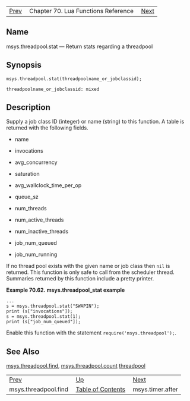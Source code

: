 |     |     |     |
| --- | --- | --- |
| [Prev](lua.ref.msys.threadpool.find)  | Chapter 70. Lua Functions Reference |  [Next](lua.ref.msys.timer.after) |

<a name="lua.ref.msys.threadpool.stat"></a>
## Name

msys.threadpool.stat — Return stats regarding a threadpool

<a name="idp18477792"></a>
## Synopsis

`msys.threadpool.stat(threadpoolname_or_jobclassid);`

`threadpoolname_or_jobclassid: mixed`<a name="idp18480800"></a>
## Description

Supply a job class ID (integer) or name (string) to this function. A table is returned with the following fields.

*   name

*   invocations

*   avg_concurrency

*   saturation

*   avg_wallclock_time_per_op

*   queue_sz

*   num_threads

*   num_active_threads

*   num_inactive_threads

*   job_num_queued

*   job_num_running

If no thread pool exists with the given name or job class then `nil` is returned. This function is only safe to call from the scheduler thread. Summaries returned by this function include a pretty printer.

<a name="lua.re.msys.threadpool_stat.example"></a>

**Example 70.62. msys.threadpool_stat example**

```
...
s = msys.threadpool.stat("SWAPIN");
print (s["invocations"]);
s = msys.threadpool.stat(1);
print (s["job_num_queued"]);
```

Enable this function with the statement `require('msys.threadpool');`.

<a name="idp18497968"></a>
## See Also

[msys.threadpool.find](lua.ref.msys.threadpool.find "msys.threadpool.find"), [msys.threadpool.count](lua.ref.msys.threadpool.count "msys.threadpool.count") [threadpool](conf.ref.threadpool "threadpool")

|     |     |     |
| --- | --- | --- |
| [Prev](lua.ref.msys.threadpool.find)  | [Up](lua.function.details) |  [Next](lua.ref.msys.timer.after) |
| msys.threadpool.find  | [Table of Contents](index) |  msys.timer.after |

